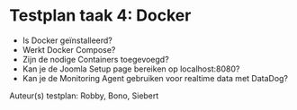 # Testplan taak 4: Docker


* Is Docker geïnstalleerd?
* Werkt Docker Compose?
* Zijn de nodige Containers toegevoegd?
* Kan je de Joomla Setup page bereiken op localhost:8080?
* Kan je de Monitoring Agent gebruiken voor realtime data met DataDog?


Auteur(s) testplan: Robby, Bono, Siebert


